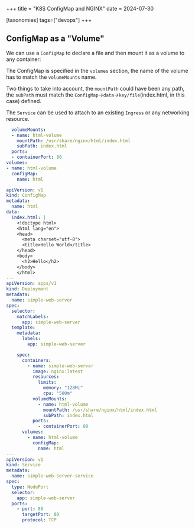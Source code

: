 +++
title = "K8S ConfigMap and NGINX"
date = 2024-07-30

[taxonomies]
tags=["devops"]
+++

## ConfigMap as a "Volume"

We can use a `ConfigMap` to declare a file and then mount it as a volume to any container:

The ConfigMap is specified in the `volumes` section, the name of the volume has to match the `volumeMounts` name.

Two things to take into account, the `mountPath` could have been any path, the `subPath` must match the `ConfigMap`&rarr;`data`&rarr;`key/file`(index.html, in this case) defined.

The `Service` can be used to attach to an existing `Ingress` or any networking resource.

```yaml
  volumeMounts:
  - name: html-volume
    mountPath: /usr/share/nginx/html/index.html
    subPath: index.html
  ports:
  - containerPort: 80
volumes:
- name: html-volume
  configMap:
    name: html
```

```yaml
apiVersion: v1
kind: ConfigMap
metadata:
  name: html
data:
  index.html: |
    <!doctype html>
    <html lang="en">
    <head>
      <meta charset="utf-8">
      <title>Hello World</title>
    </head>
    <body>
      <h2>Hello</h2>
    </body>
    </html>
---
apiVersion: apps/v1
kind: Deployment
metadata:
  name: simple-web-server
spec:
  selector:
    matchLabels:
      app: simple-web-server
  template:
    metadata:
      labels:
        app: simple-web-server

    spec:
      containers:
        - name: simple-web-server
          image: nginx:latest
          resources:
            limits:
              memory: "128Mi"
              cpu: "500m"
          volumeMounts:
            - name: html-volume
              mountPath: /usr/share/nginx/html/index.html
              subPath: index.html
          ports:
            - containerPort: 80
      volumes:
        - name: html-volume
          configMap:
            name: html
---
apiVersion: v1
kind: Service
metadata:
  name: simple-web-server-service
spec:
  type: NodePort
  selector:
    app: simple-web-server
  ports:
    - port: 80
      targetPort: 80
      protocol: TCP
```
